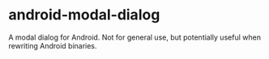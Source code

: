 android-modal-dialog
====================

A modal dialog for Android. Not for general use, but potentially useful when rewriting Android binaries.
